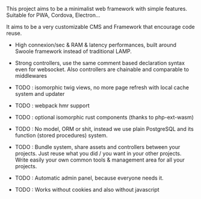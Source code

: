 This project aims to be a minimalist web framework with simple features. Suitable for PWA, Cordova, Electron... 

It aims to be a very customizable CMS and Framework that encourage code reuse.

- High connexion/sec & RAM & latency performances, built around Swoole framework instead of traditional LAMP.

- Strong controllers, use the same comment based declaration syntax even for websocket. Also controllers are chainable and comparable to middlewares 

- TODO : isomorphic twig views, no more page refresh with local cache system and updater

- TODO : webpack hmr support

- TODO : optional isomorphic rust components (thanks to php-ext-wasm)

- TODO : No model, ORM or shit, instead we use plain PostgreSQL and its function (stored procedures) system.

- TODO : Bundle system, share assets and controllers between your projects. Just reuse what you did / you want in your other projects.
Write easily your own common tools & management area for all your projects. 


- TODO : Automatic admin panel, because everyone needs it.

- TODO : Works without cookies and also without javascript 
